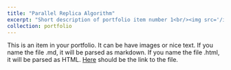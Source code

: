 ```yaml
---
title: "Parallel Replica Algorithm"
excerpt: "Short description of portfolio item number 1<br/><img src='/images/trajectory_animation.mp4'>"
collection: portfolio
---
```


This is an item in your portfolio. It can be have images or nice text. If you name the file .md, it will be parsed as markdown. If you name the file .html, it will be parsed as HTML.  [Here](/files/201_report.md) should be the link to the file.
